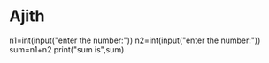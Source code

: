 # Ajith
n1=int(input("enter the number:"))
n2=int(input("enter the number:"))
sum=n1+n2
print("sum is",sum)
